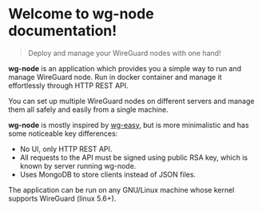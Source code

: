 # Welcome to wg-node documentation!

> Deploy and manage your WireGuard nodes with one hand!

**wg-node** is an application which provides you a simple way to run and manage WireGuard node.
Run in docker container and manage it effortlessly through HTTP REST API.

You can set up multiple WireGuard nodes on different servers and manage them all safely and easily
from a single machine.

**wg-node** is mostly inspired by [wg-easy](https://github.com/wg-easy/wg-easy), but is more minimalistic
and has some noticeable key differences:

- No UI, only HTTP REST API.
- All requests to the API must be signed using public RSA key, which is known by server running wg-node.
- Uses MongoDB to store clients instead of JSON files.

The application can be run on any GNU/Linux machine whose kernel supports WireGuard (linux 5.6+).
